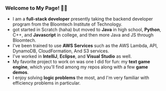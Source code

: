 ### Welcome to My Page! 👋👋
- I am a **full-stack developer** presently taking the backend developer program from the Bloomtech Institute of Technology.
- got started in Scratch (haha) but moved to **Java** in high school, **Python**, C++, and **Javascript** in college, and then more Java and JS through Bloomtech.
- I've been trained to use **AWS Services** such as the AWS Lambda, API, DynamoDB, CloudFormation, And S3 services.
- I've worked in **IntelliJ**, **Eclipse**, and **Visual Studio** as well.
- My favorite project to work on was one I did for fun: my **text game engine**, which you'll find among my repos along with a few **game demos**.
- I enjoy solving **logic problems** the most, and I'm very familiar with efficiency problems in particular.
